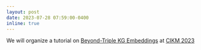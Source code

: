 ```yaml
---
layout: post
date: 2023-07-28 07:59:00-0400
inline: true
---
```


We will organize a tutorial on [Beyond-Triple KG Embeddings]() at [CIKM 2023](https://uobevents.eventsair.com/cikm2023/)